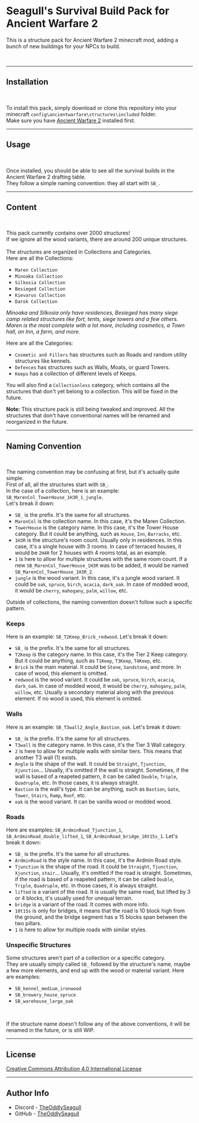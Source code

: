 
# Seagull's Survival Build Pack for Ancient Warfare 2

This is a structure pack for Ancient Warfare 2 minecraft mod, adding a bunch of new buildings for your NPCs to build.

<br>

---

## Installation
<br>

To install this pack, simply download or clone this repository into your minecraft `config\ancientwarfare\structures\included` folder.  
Make sure you have [Ancient Warfare 2](https://minecraft.curseforge.com/projects/ancient-warfare-2) installed first.  

---

## Usage
<br>

Once installed, you should be able to see all the survival builds in the Ancient Warfare 2 drafting table.  
They follow a simple naming convention: they all start with `SB_`.  

---

## Content
<br>

This pack currently contains over 2000 structures!  
If we ignore all the wood variants, there are around 200 unique structures.  
<br>
The structures are organized in Collections and Categories.  
Here are all the Collections:  

- `Maren Collection`
- `Minoaka Collection`
- `Silkosia Collection`
- `Besieged Collection`
- `Kievarus Collection`
- `Darok Collection`

*Minoaka and Silkosia only have residences, Besieged has many siege camp related structures like fort, tents, siege towers and a few others. Maren is the most complete with a lot more, including cosmetics, a Town hall, an Inn, a farm, and more.*  

Here are all the Categories:  

- `Cosmetic and Fillers` has structures such as Roads and random utility structures like kennels.
- `Defences` has structures such as Walls, Moats, or guard Towers.
- `Keeps` has a collection of different levels of Keeps.

You will also find a `Collectionless` category, which contains all the structures that don't yet belong to a collection. This will be fixed in the future.  

**Note:** This structure pack is still being tweaked and improved. All the structures that don't have conventional names will be renamed and reorganized in the future.

---

## Naming Convention
<br>

The naming convention may be confusing at first, but it's actually quite simple.  
First of all, all the structures start with `SB_`.  
In the case of a collection, here is an example: `SB_MarenCol_TowerHouse_1H3R_1_jungle`.  
Let's break it down:

- `SB_` is the prefix. It's the same for all structures.
- `MarenCol` is the collection name. In this case, it's the Maren Collection.
- `TowerHouse` is the category name. In this case, it's the Tower House category. But it could be anything, such as `House`, `Inn`, `Barracks`, etc.
- `1H3R` is the structure's room count. Usually only in residences. In this case, it's a single house with 3 rooms. In case of terraced houses, it would be `2H4R` for 2 houses with 4 rooms total, as an example.
- `1` is here to allow for multiple structures with the same room count. If a new `SB_MarenCol_TowerHouse_1H3R` was to be added, it would be named `SB_MarenCol_TowerHouse_1H3R_2`.
- `jungle` is the wood variant. In this case, it's a jungle wood variant. It could be `oak`, `spruce`, `birch`, `acacia`, `dark_oak`. In case of modded wood, it would be `cherry`, `mahogany`, `palm`, `willow`, etc.

Outside of collections, the naming convention doesn't follow such a specific pattern.  

### Keeps

Here is an example: `SB_T2Keep_Brick_redwood`.
Let's break it down:

- `SB_` is the prefix. It's the same for all structures.
- `T2Keep` is the category name. In this case, it's the Tier 2 Keep category. But it could be anything, such as `T1Keep`, `T3Keep`, `T4Keep`, etc.
- `Brick` is the main material. It could be `Stone`, `Sandstone`, and more. In case of wood, this element is omitted.
- `redwood` is the wood variant. It could be `oak`, `spruce`, `birch`, `acacia`, `dark_oak`. In case of modded wood, it would be `cherry`, `mahogany`, `palm`, `willow`, etc. Usually a secondary material along with the previous element. If no wood is used, this element is omitted.

### Walls

Here is an example: `SB_T3wall2_Angle_Bastion_oak`.
Let's break it down:

- `SB_` is the prefix. It's the same for all structures.
- `T3wall` is the category name. In this case, it's the Tier 3 Wall category.
- `2` is here to allow for multiple walls with similar tiers. This means that another T3 wall (1) exists.
- `Angle` is the shape of the wall. It could be `Straight`, `Tjunction`, `Xjunction`... Usually, it's omitted if the wall is straight. Sometimes, if the wall is based of a reapeted pattern, it can be called `Double`, `Triple`, `Quadruple`, etc. In those cases, it is always straight.
- `Bastion` is the wall's type. It can be anything, such as `Bastion`, `Gate`, `Tower`, `Stairs`, `Ramp`, `Roof`, etc.
- `oak` is the wood variant. It can be vanilla wood or modded wood.

### Roads

Here are examples: `SB_ArdminRoad_Tjunction_1`, `SB_ArdminRoad_double_lifted_1`, `SB_ArdminRoad_bridge_10t15s_1`.
Let's break it down:

- `SB_` is the prefix. It's the same for all structures.
- `ArdminRoad` is the style name. In this case, it's the Ardmin Road style.
- `Tjunction` is the shape of the road. It could be `Straight`, `Tjunction`, `Xjunction`, `stair`... Usually, it's omitted if the road is straight. Sometimes, if the road is based of a reapeted pattern, it can be called `Double`, `Triple`, `Quadruple`, etc. In those cases, it is always straight.
- `lifted` is a variant of the road. It is usually the same road, but lifted by 3 or 4 blocks, it's usually used for unequal terrain.
- `bridge` is a variant of the road. It comes with more info.
- `10t15s` is only for bridges, it means that the road is 10 block high from the ground, and the bridge segment has a 15 blocks span between the two pillars.
- `1` is here to allow for multiple roads with similar styles.



### Unspecific Structures

Some structures aren't part of a collection or a specific category.  
They are usually simply called `SB_` followed by the structure's name, maybe a few more elements, and end up with the wood or material variant.
Here are examples: 
- `SB_kennel_medium_ironwood`
- `SB_brewery_house_spruce`
- `SB_warehouse_large_oak`

<br>

If the structure name doesn't follow any of the above conventions, it will be renamed in the future, or is still WIP.

---

## License

[Creative Commons Attribution 4.0 International License](https://creativecommons.org/licenses/by-nc-sa/4.0/legalcode)

---

## Author Info

- Discord - [TheOddlySeagull](https://discordapp.com/users/374911928428134400)
- GitHub - [TheOddlySeagull](https://github.com/TheOddlySeagull)

